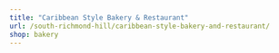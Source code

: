 ```yaml
---
title: "Caribbean Style Bakery & Restaurant"
url: /south-richmond-hill/caribbean-style-bakery-and-restaurant/
shop: bakery
---
```

